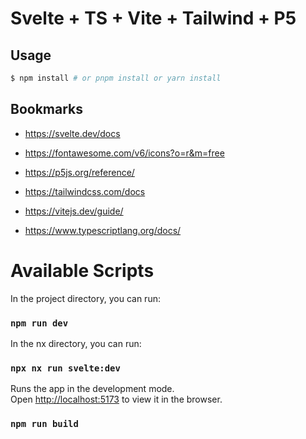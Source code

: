 # Svelte + TS + Vite + Tailwind + P5

## Usage

```bash
$ npm install # or pnpm install or yarn install
```

## Bookmarks

- https://svelte.dev/docs

- https://fontawesome.com/v6/icons?o=r&m=free

- https://p5js.org/reference/

- https://tailwindcss.com/docs

- https://vitejs.dev/guide/

- https://www.typescriptlang.org/docs/

# Available Scripts

In the project directory, you can run:

### `npm run dev`

In the nx directory, you can run:

### `npx nx run svelte:dev`

Runs the app in the development mode.<br>
Open [http://localhost:5173](http://localhost:5173) to view it in the browser.

### `npm run build`

